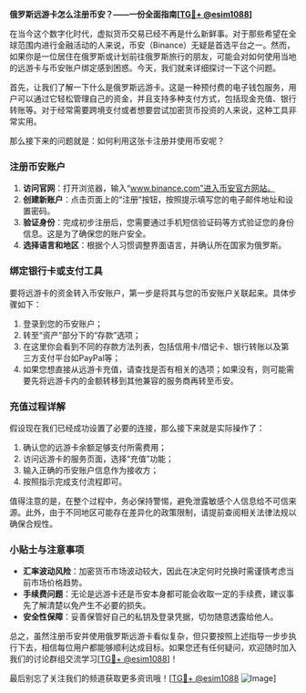 **俄罗斯远游卡怎么注册币安？——一份全面指南[[TG💪+ @esim1088](https://t.me/s/esim1088)]**

在当今这个数字化时代，虚拟货币交易已经不再是什么新鲜事。对于那些希望在全球范围内进行金融活动的人来说，币安（Binance）无疑是首选平台之一。然而，如果你是一位居住在俄罗斯或计划前往俄罗斯旅行的朋友，可能会对如何使用当地的远游卡与币安账户绑定感到困惑。今天，我们就来详细探讨一下这个问题。

首先，让我们了解一下什么是俄罗斯远游卡。这是一种预付费的电子钱包服务，用户可以通过它轻松管理自己的资金，并且支持多种支付方式，包括现金充值、银行转账等。对于经常需要跨境支付或者想要尝试加密货币投资的人来说，这种工具非常实用。

那么接下来的问题就是：如何利用这张卡注册并使用币安呢？

### 注册币安账户

1. **访问官网**：打开浏览器，输入“www.binance.com”进入币安官方网站。
2. **创建新账户**：点击页面上的“注册”按钮，按照提示填写您的电子邮件地址和设置密码。
3. **验证身份**：完成初步注册后，您需要通过手机短信验证码等方式验证您的身份信息。这是为了确保您的账户安全。
4. **选择语言和地区**：根据个人习惯调整界面语言，并确认所在国家为俄罗斯。

### 绑定银行卡或支付工具

要将远游卡的资金转入币安账户，第一步是将其与您的币安账户关联起来。具体步骤如下：

1. 登录到您的币安账户；
2. 转至“资产”部分下的“存款”选项；
3. 在这里你会看到不同的存款方法列表，包括信用卡/借记卡、银行转账以及第三方支付平台如PayPal等；
4. 如果您想直接从远游卡充值，请查找是否有相关的选项；如果没有，则可能需要先将远游卡内的金额转移到其他兼容的服务商再转至币安。

### 充值过程详解

假设现在我们已经成功设置了必要的连接，那么接下来就是实际操作了：

1. 确认您的远游卡余额足够支付所需费用；
2. 访问远游卡的服务页面，选择“充值”功能；
3. 输入正确的币安账户信息作为接收方；
4. 按照指示完成支付流程即可。

值得注意的是，在整个过程中，务必保持警惕，避免泄露敏感个人信息给不可信来源。此外，由于不同地区可能存在差异化的政策限制，请提前查阅相关法律法规以确保合规性。

### 小贴士与注意事项

- **汇率波动风险**：加密货币市场波动较大，因此在决定何时兑换时需谨慎考虑当前市场价格趋势。
- **手续费问题**：无论是远游卡还是币安本身都可能会收取一定的手续费，建议事先了解清楚以免产生不必要的损失。
- **安全性保障**：妥善保管好自己的私钥及登录凭据，切勿随意透露给他人。

总之，虽然注册币安并使用俄罗斯远游卡看似复杂，但只要按照上述指导一步步执行下去，相信每位用户都能够顺利达成目标。如果您还有任何疑问，欢迎随时加入我们的讨论群组交流学习[[TG💪+ @esim1088](https://t.me/s/esim1088)]！

最后别忘了关注我们的频道获取更多资讯哦！[[TG💪+ @esim1088](https://t.me/s/esim1088) ![Image](https://i.postimg.cc/4NQfJmqS/Snipaste-2025-05-13-00-14-12.png)]